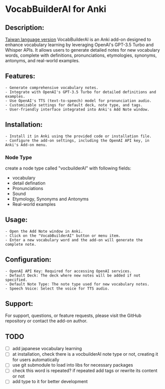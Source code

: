 # VocabBuilderAI for Anki

## Description:
[Taiwan language version](README_ZH_TW.md)
VocabBuilderAI is an Anki add-on designed to enhance vocabulary learning by leveraging OpenAI's GPT-3.5 Turbo and Whisper APIs. It allows users to generate detailed notes for new vocabulary words, complete with definitions, pronunciations, etymologies, synonyms, antonyms, and real-world examples.

## Features:
    - Generate comprehensive vocabulary notes.
    - Integrate with OpenAI's GPT-3.5 Turbo for detailed definitions and examples.
    - Use OpenAI's TTS (text-to-speech) model for pronunciation audio.
    - Customizable settings for default deck, note type, and tags.
    - User-friendly interface integrated into Anki's Add Note window.

## Installation:
    - Install it in Anki using the provided code or installation file.
    - Configure the add-on settings, including the OpenAI API key, in Anki's Add-on menu.
### Node Type
create a node type called "vocbuilderAI" with following fields:
  - vocabulary
  - detail defination
  - Pronunciations
  - Sound
  - Etymology, Synonyms and Antonyms
  - Real-world examples
## Usage:

    - Open the Add Note window in Anki.
    - Click on the "VocabBuilderAI" button or menu item.
    - Enter a new vocabulary word and the add-on will generate the complete note.

## Configuration:

    - OpenAI API Key: Required for accessing OpenAI services.
    - Default Deck: The deck where new notes will be added if not specified.
    - Default Note Type: The note type used for new vocabulary notes.
    - Speech Voice: Select the voice for TTS audio.

## Support:
For support, questions, or feature requests, please visit the GitHub repository or contact the add-on author.
## TODO
- [ ] add japanese vocabulary learning
- [ ] at installation, check there is a vocbuilderAI note type or not, creating it for users automatically
- [ ] use git submodule to load into libs for necessary packages
- [ ] check this word is repeated? if repeated add tags or rewrite its content or not
- [ ] add type to it for better development